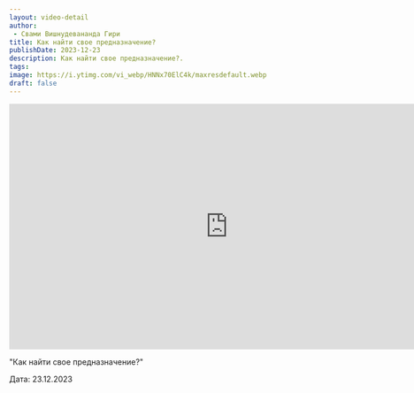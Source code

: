 ```yaml
---
layout: video-detail
author:
 - Свами Вишнудевананда Гири
title: Как найти свое предназначение?
publishDate: 2023-12-23
description: Как найти свое предназначение?. 
tags: 
image: https://i.ytimg.com/vi_webp/HNNx70ElC4k/maxresdefault.webp
draft: false
---
```


<iframe width="790" height="444" src="https://www.youtube.com/embed/HNNx70ElC4k" frameborder="0" allowfullscreen=""></iframe> 

  "Как найти свое предназначение?"

 Дата: 23.12.2023

  

 